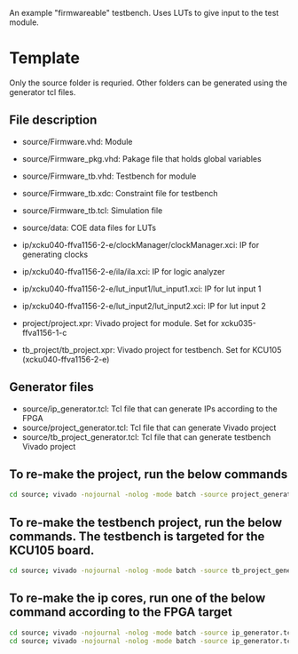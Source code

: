 An example "firmwareable" testbench. Uses LUTs to give input to the test module.

# Template
Only the source folder is requried. Other folders can be generated using the generator tcl files.

## File description 
- source/Firmware.vhd: Module
- source/Firmware_pkg.vhd: Pakage file that holds global variables
- source/Firmware_tb.vhd: Testbench for module
- source/Firmware_tb.xdc: Constraint file for testbench
- source/Firmware_tb.tcl: Simulation file
- source/data: COE data files for LUTs

- ip/xcku040-ffva1156-2-e/clockManager/clockManager.xci: IP for generating clocks
- ip/xcku040-ffva1156-2-e/ila/ila.xci: IP for logic analyzer
- ip/xcku040-ffva1156-2-e/lut_input1/lut_input1.xci: IP for lut input 1
- ip/xcku040-ffva1156-2-e/lut_input2/lut_input2.xci: IP for lut input 2

- project/project.xpr: Vivado project for module. Set for xcku035-ffva1156-1-c
- tb_project/tb_project.xpr: Vivado project for testbench. Set for KCU105 (xcku040-ffva1156-2-e)

## Generator files
- source/ip_generator.tcl: Tcl file that can generate IPs according to the FPGA
- source/project_generator.tcl: Tcl file that can generate Vivado project
- source/tb_project_generator.tcl: Tcl file that can generate testbench Vivado project

## To re-make the project, run the below commands
~~~~bash
cd source; vivado -nojournal -nolog -mode batch -source project_generator.tcl
~~~~

## To re-make the testbench project, run the below commands. The testbench is targeted for the KCU105 board.
~~~~bash
cd source; vivado -nojournal -nolog -mode batch -source tb_project_generator.tcl
~~~~

## To re-make the ip cores, run one of the below command according to the FPGA target
~~~~bash
cd source; vivado -nojournal -nolog -mode batch -source ip_generator.tcl -tclargs xcku040-ffva1156-2-e
cd source; vivado -nojournal -nolog -mode batch -source ip_generator.tcl -tclargs xcku035-ffva1156-1-c
~~~~
